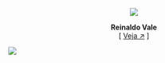 <div align="center">

[![][eu-url]][repo-url]  

**Reinaldo Vale**  
[ [Veja ↗︎][repo-url] ]
  

</div>

[![][fundo-url]][repo-url]  


[repo-url]: https://github.com/reinaldovale
[fundo-url]: https://user-images.githubusercontent.com/1269024/191547762-09f0e7a4-0735-4630-aa2b-f1907447e473.jpeg
[eu-url]: https://user-images.githubusercontent.com/1269024/191547770-fa631f2e-4185-4e8a-854f-bc2013de43bd.jpg
